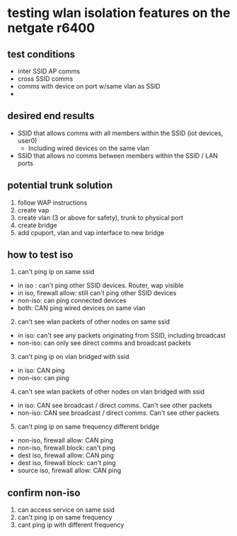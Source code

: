 # testing wlan isolation features on the netgate r6400

## test conditions
- inter SSID AP comms
- cross SSID comms
- comms with device on port w/same vlan as SSID
- 


## desired end results
- SSID that allows comms with all members within the SSID (iot devices, user0)
  - Including wired devices on the same vlan 
- SSID that allows no comms between members within the SSID / LAN ports

## potential trunk solution
1. follow WAP instructions
2. create vap
3. create vlan (3 or above for safety), trunk to physical port
4. create bridge
5. add cpuport, vlan and vap interface to new bridge


## how to test iso
1. can't ping ip on same ssid
  - in iso : can't ping other SSID devices. Router, wap visible
  - in iso, firewall allow: still can't ping other SSID devices
  - non-iso: can ping connected devices
  - both: CAN ping wired devices on same vlan
2. can't see wlan packets of other nodes on same ssid
  - in iso: can't see any packets originating from SSID, including broadcast
  - non-iso: can only see direct comms and broadcast packets
3. can't ping ip on vlan bridged with ssid
  - in iso: CAN ping 
  - non-iso: can ping
4. can't see wlan packets of other nodes on vlan bridged with ssid
  - in iso: CAN see broadcast / direct comms. Can't see other packets
  - non-iso: CAN see broadcast / direct comms. Can't see other packets
5. can't ping ip on same frequency different bridge
  - non-iso, firewall allow: CAN ping
  - non-iso, firewall block: can't ping
  - dest iso, firewall allow: CAN ping
  - dest iso, firewall block: can't ping
  - source iso, firewall allow: CAN ping

## confirm non-iso
1. can access service on same ssid
2. can't ping ip on same frequency
3. cant ping ip with different frequency